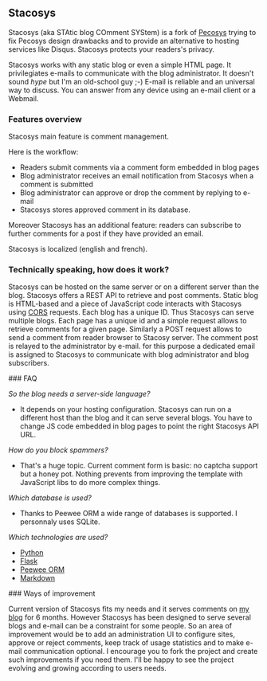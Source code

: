 ## Stacosys

Stacosys (aka STAtic blog COmment SYStem) is a fork of [Pecosys](http://github.com/kianby/pecosys) trying to fix Pecosys design drawbacks and to provide an alternative to hosting services like Disqus. Stacosys protects your readers's privacy.

Stacosys works with any static blog or even a simple HTML page. It  privilegiates e-mails to communicate with the blog administrator. It doesn't sound *hype* but I'm an old-school guy ;-) E-mail is reliable and an
universal way to discuss. You can answer from any device using an e-mail client or a Webmail.

###  Features overview

Stacosys main feature is comment management.

Here is the workflow:

-    Readers submit comments via a comment form embedded in blog pages
-    Blog administrator receives an email notification from Stacosys when a
     comment is submitted
-    Blog administrator can approve or drop the comment by replying to e-mail
-    Stacosys stores approved comment in its database.
     
Moreover Stacosys has an additional feature: readers can subscribe to further
comments for a post if they have provided an email.

Stacosys is localized (english and french).

### Technically speaking, how does it work?

Stacosys can be hosted on the same server or on a different server than the blog. Stacosys offers a REST API to retrieve and post comments. Static blog is HTML-based and a piece of JavaScript code  interacts with Stacosys using [CORS](http://enable-cors.org) requests. Each blog has a unique ID. Thus Stacosys can serve multiple blogs. Each page has a unique id and a simple request allows to retrieve comments for a given page. Similarly a POST request allows to send a comment from reader browser to Stacosy server. The comment post is relayed to the administrator by e-mail. for this purpose a dedicated email is assigned to Stacosys to communicate with blog administrator and blog subscribers.

### FAQ

*So the blog needs a server-side language?*
- It depends on your hosting configuration. Stacosys can run on a different host than the blog and it can serve several blogs. You have to change JS code embedded in blog pages to point the right Stacosys API URL.

*How do you block spammers?*
- That's a huge topic. Current comment form is basic: no captcha support but a honey
  pot. Nothing prevents from improving the template with JavaScript libs to do more
  complex things.

*Which database is used?*
- Thanks to Peewee ORM a wide range of databases is supported. I personnaly uses SQLite.

*Which technologies are used?*

-    [Python](https://www.python.org)
-    [Flask](http://flask.pocoo.org)
-    [Peewee ORM](http://docs.peewee-orm.com)
-    [Markdown](http://daringfireball.net/projects/markdown)

### Ways of improvement

Current version of Stacosys fits my needs and it serves comments on [my blog](http://blogduyax.madyanne.fr) for 6 months. However Stacosys has been designed to serve several blogs and e-mail can be a constraint for some people. So an area of improvement would be to add an administration UI to configure sites, approve or reject comments, keep track of usage statistics and to make e-mail communication optional. I encourage you to fork the project and create such improvements if you need them. I'll be happy to see the project evolving and growing according to users needs.      

